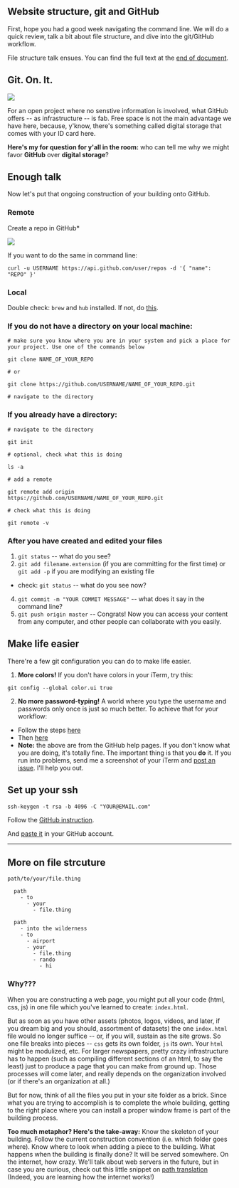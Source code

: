 ## Website structure, git and GitHub

First, hope you had a good week navigating the command line. We will do a quick review, talk a bit about file structure, and dive into the git/GitHub workflow.

File structure talk ensues. You can find the full text at the [end of document](https://github.com/jueyang/know-your-tools/blob/master/1-use-git.md#more-on-file-strcuture).

## Git. On. It.

![](http://i.giphy.com/x4O0fjpQfoBZS.gif)

For an open project where no senstive information is involved, what GitHub offers -- as infrastructure -- is fab. Free space is not the main advantage we have here, because, y'know, there's something called digital storage that comes with your ID card here. 

**Here's my for question for y'all in the room:** who can tell me why we might favor **GitHub** over **digital storage**?

## Enough talk

Now let's put that ongoing construction of your building onto GitHub.

### Remote

Create a repo in GitHub*

![](http://cl.ly/1a0S1t3m1e46/Screen%20Shot%202016-02-03%20at%203.25.56%20PM.png)

If you want to do the same in command line:

`curl -u USERNAME https://api.github.com/user/repos -d '{ "name": "REPO" }'`

### Local

Double check: `brew` and `hub` installed. If not, do [this](https://gist.github.com/jueyang/bc6c5d84451d3eb657d2).

### If you **do not** have a directory on your local machine:

```
# make sure you know where you are in your system and pick a place for your project. Use one of the commands below

git clone NAME_OF_YOUR_REPO

# or

git clone https://github.com/USERNAME/NAME_OF_YOUR_REPO.git

# navigate to the directory
```

### If you already have a directory:

```
# navigate to the directory

git init

# optional, check what this is doing

ls -a

# add a remote

git remote add origin https://github.com/USERNAME/NAME_OF_YOUR_REPO.git

# check what this is doing

git remote -v
```

### After you have created and edited your files

1. `git status` -- what do you see?
3. `git add filename.extension` (if you are committing for the first time) or `git add -p` if you are modifying an existing file
  - check: `git status` -- what do you see now?
4. `git commit -m "YOUR COMMIT MESSAGE"` -- what does it say in the command line?
6. `git push origin master` -- Congrats! Now you can access your content from any computer, and other people can collaborate with you easily.

## Make life easier

There're a few git configuration you can do to make life easier. 

1. **More colors!** If you don't have colors in your iTerm, try this:
  ```
  git config --global color.ui true
  ```
2. **No more password-typing!** A world where you type the username and passwords only once is just so much better. To achieve that for your workflow:
  - Follow the steps [here](https://help.github.com/articles/set-up-git/#platform-mac)
  - Then [here](https://help.github.com/articles/caching-your-github-password-in-git/)
  - **Note:** the above are from the GitHub help pages. If you don't know what you are doing, it's totally fine. The important thing is that you **do** it. If you run into problems, send me a screenshot of your iTerm and [post an issue](https://github.com/jueyang/know-your-tools/issues). I'll help you out.

## Set up your ssh

```
ssh-keygen -t rsa -b 4096 -C "YOUR@EMAIL.com"
```

Follow the [GitHub instruction](https://help.github.com/articles/generating-a-new-ssh-key/).

And [paste it](https://help.github.com/articles/adding-a-new-ssh-key-to-your-github-account/) in your GitHub account.

---
## More on file strcuture

`path/to/your/file.thing`

```
  path
    - to
      - your
        - file.thing
```

```
  path
    - into the wilderness
    - to
      - airport
      - your
        - file.thing
        - rando
          - hi
```

### Why???

When you are constructing a web page, you might put all your code (html, css, js) in one file which you've learned to create: `index.html`.

But as soon as you have other assets (photos, logos, videos, and later, if you dream big and you should, assortment of datasets) the one `index.html` file would no longer suffice -- or, if you will, sustain as the site grows. So one file breaks into pieces -- `css` gets its own folder, `js` its own. Your `html` might be modulized, etc. For larger newspapers, pretty crazy infrastructure has to happen (such as compiling different sections of an html, to say the least) just to produce a page that you can make from ground up. Those processes will come later, and really depends on the organization involved (or if there's an organization at all.)

But for now, think of all the files you put in your site folder as a brick. Since what you are trying to accomplish is to complete the whole building, getting to the right place where you can install a proper window frame is part of the building process.

**Too much metaphor? Here's the take-away:** Know the skeleton of your building. Follow the current construction convention (i.e. which folder goes where). Know where to look when adding a piece to the building. What happens when the building is finally done? It will be served somewhere. On the internet, how crazy. We'll talk about web servers in the future, but in case you are curious, check out this little snippet on [path translation](http://en.wikipedia.org/wiki/Web_server#Path_translation) (Indeed, you are learning how the internet works!)
